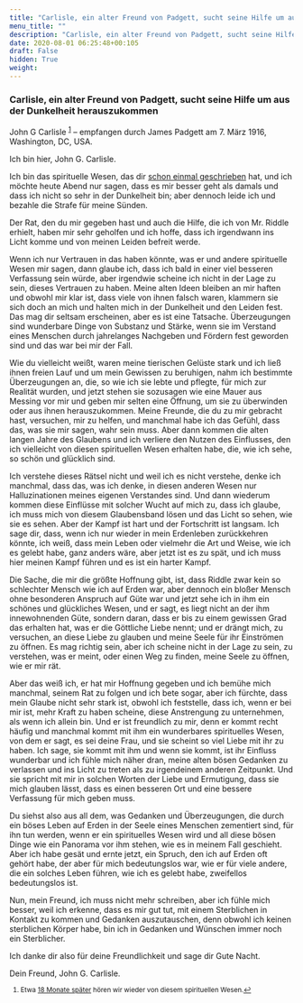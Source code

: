 ```yaml
---
title: "Carlisle, ein alter Freund von Padgett, sucht seine Hilfe um aus der Dunkelheit herauszukommen"
menu_title: ""
description: "Carlisle, ein alter Freund von Padgett, sucht seine Hilfe um aus der Dunkelheit herauszukommen"
date: 2020-08-01 06:25:48+00:105
draft: False
hidden: True
weight:
---
```

### Carlisle, ein alter Freund von Padgett, sucht seine Hilfe um aus der Dunkelheit herauszukommen

John G Carlisle <sup id="a1">[1](#f1)</sup> – empfangen durch James Padgett am 7. März 1916, Washington, DC, USA.

Ich bin hier, John G. Carlisle.

Ich bin das spirituelle Wesen, das dir [schon einmal geschrieben](/padgett-botschaften/padgett-botschaften-in-reihenfolge-des-datums/padgett-botschaften-1915-september-dezember/carlisle-schreibt-ueber-sein-leiden-und-die-finsternis-in-der-er-sich-befindet-und-bittet-um-hilfe-jep-john-carlisle-20-november-1915/) hat, und ich möchte heute Abend nur sagen, dass es mir besser geht als damals und dass ich nicht so sehr in der Dunkelheit bin; aber dennoch leide ich und bezahle die Strafe für meine Sünden.

Der Rat, den du mir gegeben hast und auch die Hilfe, die ich von Mr. Riddle erhielt, haben mir sehr geholfen und ich hoffe, dass ich irgendwann ins Licht komme und von meinen Leiden befreit werde.

Wenn ich nur Vertrauen in das haben könnte, was er und andere spirituelle Wesen mir sagen, dann glaube ich, dass ich bald in einer viel besseren Verfassung sein würde, aber irgendwie scheine ich nicht in der Lage zu sein, dieses Vertrauen zu haben. Meine alten Ideen bleiben an mir haften und obwohl mir klar ist, dass viele von ihnen falsch waren, klammern sie sich doch an mich und halten mich in der Dunkelheit und den Leiden fest. Das mag dir seltsam erscheinen, aber es ist eine Tatsache. Überzeugungen sind wunderbare Dinge von Substanz und Stärke, wenn sie im Verstand eines Menschen durch jahrelanges Nachgeben und Fördern fest geworden sind und das war bei mir der Fall.

Wie du vielleicht weißt, waren meine tierischen Gelüste stark und ich ließ ihnen freien Lauf und um mein Gewissen zu beruhigen, nahm ich bestimmte Überzeugungen an, die, so wie ich sie lebte und pflegte, für mich zur Realität wurden, und jetzt stehen sie sozusagen wie eine Mauer aus Messing vor mir und geben mir selten eine Öffnung, um sie zu überwinden oder aus ihnen herauszukommen. Meine Freunde, die du zu mir gebracht hast, versuchen, mir zu helfen, und manchmal habe ich das Gefühl, dass das, was sie mir sagen, wahr sein muss. Aber dann kommen die alten langen Jahre des Glaubens und ich verliere den Nutzen des Einflusses, den ich vielleicht von diesen spirituellen Wesen erhalten habe, die, wie ich sehe, so schön und glücklich sind.

Ich verstehe dieses Rätsel nicht und weil ich es nicht verstehe, denke ich manchmal, dass das, was ich denke, in diesen anderen Wesen nur Halluzinationen meines eigenen Verstandes sind. Und dann wiederum kommen diese Einflüsse mit solcher Wucht auf mich zu, dass ich glaube, ich muss mich von diesem Glaubensband lösen und das Licht so sehen, wie sie es sehen. Aber der Kampf ist hart und der Fortschritt ist langsam. Ich sage dir, dass, wenn ich nur wieder in mein Erdenleben zurückkehren könnte, ich weiß, dass mein Leben oder vielmehr die Art und Weise, wie ich es gelebt habe, ganz anders wäre, aber jetzt ist es zu spät, und ich muss hier meinen Kampf führen und es ist ein harter Kampf.

Die Sache, die mir die größte Hoffnung gibt, ist, dass Riddle zwar kein so schlechter Mensch wie ich auf Erden war, aber dennoch ein bloßer Mensch ohne besonderen Anspruch auf Güte war und jetzt sehe ich in ihm ein schönes und glückliches Wesen, und er sagt, es liegt nicht an der ihm innewohnenden Güte, sondern daran, dass er bis zu einem gewissen Grad das erhalten hat, was er die Göttliche Liebe nennt; und er drängt mich, zu versuchen, an diese Liebe zu glauben und meine Seele für ihr Einströmen zu öffnen. Es mag richtig sein, aber ich scheine nicht in der Lage zu sein, zu verstehen, was er meint, oder einen Weg zu finden, meine Seele zu öffnen, wie er mir rät.

Aber das weiß ich, er hat mir Hoffnung gegeben und ich bemühe mich manchmal, seinem Rat zu folgen und ich bete sogar, aber ich fürchte, dass mein Glaube nicht sehr stark ist, obwohl ich feststelle, dass ich, wenn er bei mir ist, mehr Kraft zu haben scheine, diese Anstrengung zu unternehmen, als wenn ich allein bin. Und er ist freundlich zu mir, denn er kommt recht häufig und manchmal kommt mit ihm ein wunderbares spirituelles Wesen, von dem er sagt, es sei deine Frau, und sie scheint so viel Liebe mit ihr zu haben. Ich sage, sie kommt mit ihm und wenn sie kommt, ist ihr Einfluss wunderbar und ich fühle mich näher dran, meine alten bösen Gedanken zu verlassen und ins Licht zu treten als zu irgendeinem anderen Zeitpunkt. Und sie spricht mit mir in solchen Worten der Liebe und Ermutigung, dass sie mich glauben lässt, dass es einen besseren Ort und eine bessere Verfassung für mich geben muss.

Du siehst also aus all dem, was Gedanken und Überzeugungen, die durch ein böses Leben auf Erden in der Seele eines Menschen zementiert sind, für ihn tun werden, wenn er ein spirituelles Wesen wird und all diese bösen Dinge wie ein Panorama vor ihm stehen, wie es in meinem Fall geschieht. Aber ich habe gesät und ernte jetzt, ein Spruch, den ich auf Erden oft gehört habe, der aber für mich bedeutungslos war, wie er für viele andere, die ein solches Leben führen, wie ich es gelebt habe, zweifellos bedeutungslos ist.

Nun, mein Freund, ich muss nicht mehr schreiben, aber ich fühle mich besser, weil ich erkenne, dass es mir gut tut, mit einem Sterblichen in Kontakt zu kommen und Gedanken auszutauschen, denn obwohl ich keinen sterblichen Körper habe, bin ich in Gedanken und Wünschen immer noch ein Sterblicher.

Ich danke dir also für deine Freundlichkeit und sage dir Gute Nacht.

Dein Freund, John G. Carlisle.
<small>

1. <large id="f1"> Etwa [18 Monate später](/padgett-botschaften/padgett-botschaften-in-reihenfolge-des-datums/padgett-botschaften-1917/carlisle-ist-im-vergangenen-jahr-ins-licht-vorgedrungen-jep-john-carlisle-29-september-1917/) hören wir wieder von diesem spirituellen Wesen.[↩](#a1)
